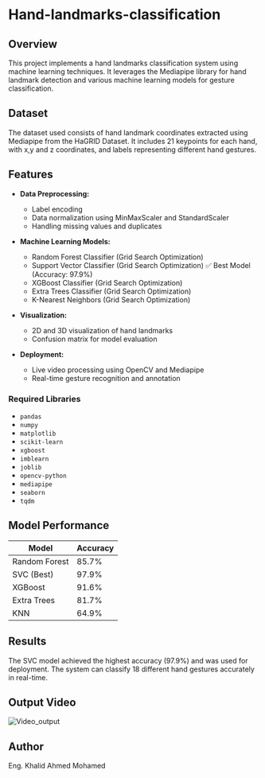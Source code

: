 # Hand-landmarks-classification

## Overview
This project implements a hand landmarks classification system using machine learning techniques. It leverages the Mediapipe library for hand landmark detection and various machine learning models for gesture classification.

## Dataset
The dataset used consists of hand landmark coordinates extracted using Mediapipe from the HaGRID Dataset. It includes 21 keypoints for each hand, with x,y and z coordinates, and labels representing different hand gestures.

## Features
- **Data Preprocessing:**
  - Label encoding
  - Data normalization using MinMaxScaler and StandardScaler
  - Handling missing values and duplicates
  
- **Machine Learning Models:**
  - Random Forest Classifier (Grid Search Optimization)
  - Support Vector Classifier (Grid Search Optimization) ✅ Best Model (Accuracy: 97.9%)
  - XGBoost Classifier (Grid Search Optimization)
  - Extra Trees Classifier (Grid Search Optimization)
  - K-Nearest Neighbors (Grid Search Optimization)

- **Visualization:**
  - 2D and 3D visualization of hand landmarks
  - Confusion matrix for model evaluation

- **Deployment:**
  - Live video processing using OpenCV and Mediapipe
  - Real-time gesture recognition and annotation

### Required Libraries
- `pandas`
- `numpy`
- `matplotlib`
- `scikit-learn`
- `xgboost`
- `imblearn`
- `joblib`
- `opencv-python`
- `mediapipe`
- `seaborn`
- `tqdm`

## Model Performance
| Model | Accuracy |
|--------|----------|
| Random Forest | 85.7% |
| SVC (Best) | 97.9% |
| XGBoost | 91.6% |
| Extra Trees | 81.7% |
| KNN | 64.9% |

## Results
The SVC model achieved the highest accuracy (97.9%) and was used for deployment. The system can classify 18 different hand gestures accurately in real-time.

## Output Video
![Video_output](https://github.com/user-attachments/assets/af3e5cc8-03a4-42f9-834e-946ef5cb2fd7)

## Author
Eng. Khalid Ahmed Mohamed

